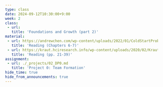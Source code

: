```yaml
---
type: class
date: 2024-09-12T10:30:00+9:00
week: 2
class:
 - url: 
   title: 'Foundations and Growth (part 2)'
material:
 - url: https://andrewchen.com/wp-content/uploads/2022/01/ColdStartProb_9780062969743_AS0928_cc20_Final.pdf
   title: 'Reading (Chapters 6-7)'
 - url: https://kraut.hciresearch.info/wp-content/uploads/2020/02/Kraut10-Contribution-current.pdf
   title: 'Reading (pp. 21-39)'
assignment: 
 - url: ./_projects/02_DP0.md
   title: 'Project 0: Team Formation'
hide_time: true
hide_from_announcements: true
---
```

